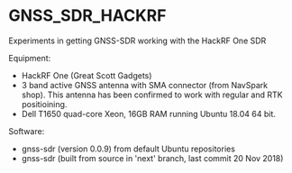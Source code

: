 # GNSS_SDR_HACKRF
Experiments in getting GNSS-SDR working with the HackRF One SDR

Equipment:

 * HackRF One (Great Scott Gadgets)
 * 3 band active GNSS antenna with SMA connector (from NavSpark shop). This antenna has been confirmed to work with regular and RTK positioining.
 * Dell T1650 quad-core Xeon, 16GB RAM running Ubuntu 18.04 64 bit.
 
 Software:
 
 * gnss-sdr (version 0.0.9) from default Ubuntu repositories
 * gnss-sdr (built from source in 'next' branch, last commit 20 Nov 2018)
